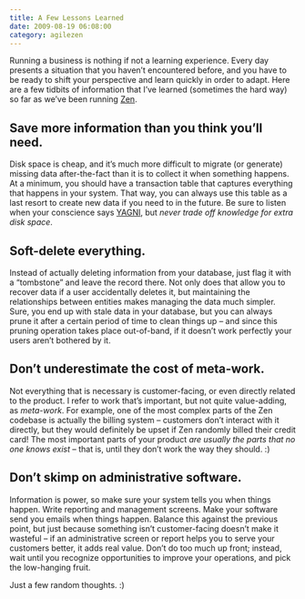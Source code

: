 ```yaml
---
title: A Few Lessons Learned
date: 2009-08-19 06:08:00
category: agilezen
---
```


<span class='drop-cap'>Running a business</span> is nothing if not a learning experience. Every day presents a situation that you haven’t encountered before, and you have to be ready to shift your perspective and learn quickly in order to adapt. Here are a few tidbits of information that I’ve learned (sometimes the hard way) so far as we’ve been running [Zen](http://agilezen.com/).

## Save more information than you think you’ll need.

Disk space is cheap, and it’s much more difficult to migrate (or generate) missing data after-the-fact than it is to collect it when something happens. At a minimum, you should have a transaction table that captures everything that happens in your system. That way, you can always use this table as a last resort to create new data if you need to in the future. Be sure to listen when your conscience says [YAGNI](http://en.wikipedia.org/wiki/You_Ain), but _never trade off knowledge for extra disk space_. 

## Soft-delete everything.

Instead of actually deleting information from your database, just flag it with a “tombstone” and leave the record there. Not only does that allow you to recover data if a user accidentally deletes it, but maintaining the relationships between entities makes managing the data much simpler. Sure, you end up with stale data in your database, but you can always prune it after a certain period of time to clean things up – and since this pruning operation takes place out-of-band, if it doesn’t work perfectly your users aren’t bothered by it. 

## Don’t underestimate the cost of meta-work.

Not everything that is necessary is customer-facing, or even directly related to the product. I refer to work that’s important, but not quite value-adding, as _meta-work_. For example, one of the most complex parts of the Zen codebase is actually the billing system – customers don’t interact with it directly, but they would definitely be upset if Zen randomly billed their credit card! The most important parts of your product _are usually the parts that no one knows exist_ – that is, until they don’t work the way they should. :) 

## Don’t skimp on administrative software.

Information is power, so make sure your system tells you when things happen. Write reporting and management screens. Make your software send you emails when things happen. Balance this against the previous point, but just because something isn’t customer-facing doesn’t make it wasteful – if an administrative screen or report helps you to serve your customers better, it adds real value. Don’t do too much up front; instead, wait until you recognize opportunities to improve your operations, and pick the low-hanging fruit. 

Just a few random thoughts. :)
